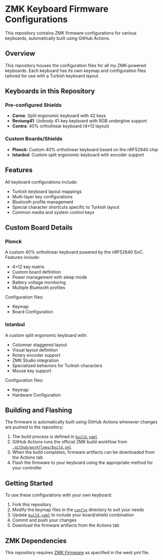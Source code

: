 # ZMK Keyboard Firmware Configurations

This repository contains ZMK firmware configurations for various keyboards, automatically built using GitHub Actions.

## Overview

This repository houses the configuration files for all my ZMK-powered keyboards. Each keyboard has its own keymap and configuration files tailored for use with a Turkish keyboard layout.

## Keyboards in this Repository

### Pre-configured Shields
- **Corne**: Split ergonomic keyboard with 42 keys
- **Reviung41**: Unibody 41-key keyboard with RGB underglow support
- **Contra**: 40% ortholinear keyboard (4×12 layout)

### Custom Boards/Shields
- **Plonck**: Custom 40% ortholinear keyboard based on the nRF52840 chip
- **Istanbul**: Custom split ergonomic keyboard with encoder support

## Features

All keyboard configurations include:
- Turkish keyboard layout mappings
- Multi-layer key configurations
- Bluetooth profile management
- Special character shortcuts specific to Turkish layout
- Common media and system control keys

## Custom Board Details

### Plonck

A custom 40% ortholinear keyboard powered by the nRF52840 SoC. Features include:
- 4×12 key matrix
- Custom board definition
- Power management with sleep mode
- Battery voltage monitoring
- Multiple Bluetooth profiles

Configuration files:
- Keymap
- Board Configuration

### Istanbul

A custom split ergonomic keyboard with:
- Columnar staggered layout
- Visual layout definition
- Rotary encoder support
- ZMK Studio integration
- Specialized behaviors for Turkish characters
- Mouse key support

Configuration files:
- Keymap
- Hardware Configuration

## Building and Flashing

The firmware is automatically built using GitHub Actions whenever changes are pushed to the repository:

1. The build process is defined in [`build.yaml`](build.yaml)
2. GitHub Actions runs the official ZMK build workflow from [`.github/workflows/build.yml`](.github/workflows/build.yml)
3. When the build completes, firmware artifacts can be downloaded from the Actions tab
4. Flash the firmware to your keyboard using the appropriate method for your controller

## Getting Started

To use these configurations with your own keyboard:

1. Fork this repository
2. Modify the keymap files in the [`config`](config) directory to suit your needs
3. Update [`build.yaml`](build.yaml) to include your board/shield combination
4. Commit and push your changes
5. Download the firmware artifacts from the Actions tab

## ZMK Dependencies

This repository requires [ZMK Firmware](https://github.com/zmkfirmware/zmk) as specified in the west.yml file.
